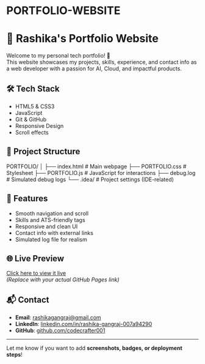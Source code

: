 # PORTFOLIO-WEBSITE
# 💼 Rashika's Portfolio Website

Welcome to my personal tech portfolio! 🚀  
This website showcases my projects, skills, experience, and contact info as a web developer with a passion for AI, Cloud, and impactful products.

## 🛠️ Tech Stack
- HTML5 & CSS3
- JavaScript
- Git & GitHub
- Responsive Design
- Scroll effects

## 📂 Project Structure
PORTFOLIO/
│
├── index.html # Main webpage
├── PORTFOLIO.css # Stylesheet
├── PORTFOLIO.js # JavaScript for interactions
├── debug.log # Simulated debug logs
└── .idea/ # Project settings (IDE-related)

## 📌 Features
- Smooth navigation and scroll
- Skills and ATS-friendly tags
- Responsive and clean UI
- Contact info with external links
- Simulated log file for realism

## 🌐 Live Preview
[Click here to view it live](https://yourusername.github.io/portfolio)  
*(Replace with your actual GitHub Pages link)*

## 📬 Contact
- **Email**: rashikagangraj@gmail.com  
- **LinkedIn**: [linkedin.com/in/rashika-gangraj-007a94290](https://linkedin.com/in/rashika-gangraj-007a94290)  
- **GitHub**: [github.com/codecrafter001](https://github.com/codecrafter001)

---

Let me know if you want to add **screenshots, badges, or deployment steps**!
